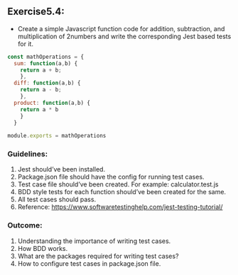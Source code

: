 ## Exercise5.4:
- Create a simple Javascript function code for addition, subtraction, and multiplication of 2numbers and write the corresponding Jest based tests for it.

```javascript
const mathOperations = {
  sum: function(a,b) {
    return a + b;
    },
  diff: function(a,b) {
    return a - b;
    },
  product: function(a,b) {
    return a * b
    }
  }
  
module.exports = mathOperations
```
### Guidelines:
1. Jest should’ve been installed.
2. Package.json file should have the config for running test cases.
3. Test case file should’ve been created. For example: calculator.test.js
4. BDD style tests for each function should’ve been created for the same.
5. All test cases should pass.
6. Reference: https://www.softwaretestinghelp.com/jest-testing-tutorial/

### Outcome:
1. Understanding the importance of writing test cases.
2. How BDD works.
3. What are the packages required for writing test cases?
4. How to configure test cases in package.json file.